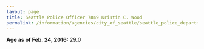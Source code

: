 ```yaml
---
layout: page
title: Seattle Police Officer 7849 Kristin C. Wood
permalink: /information/agencies/city_of_seattle/seattle_police_department/copbook/7849/
---
```


**Age as of Feb. 24, 2016:** 29.0
